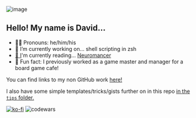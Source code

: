 ![image](https://i.imgur.com/zobZxld.jpg)

## Hello! My name is David...

- 🙋‍♂️ Pronouns: he/him/his
- 🔭 I’m currently working on... shell scripting in zsh
- [📖 I](https://www.goodreads.com/user/show/91776686-david-vogel)'m currently reading... [Neuromancer](https://openlibrary.org/books/OL3305354M/Neuromancer)
- 🎲 Fun fact: I previously worked as a game master and manager for a board game cafe!

You can find links to my non GitHub work [here!](https://github.com/davidvdev/davidvdev/blob/main/related-links-showcase.md)

I also have some simple templates/tricks/gists further on in this repo [in the `tips` folder.](https://github.com/davidvdev/davidvdev/blob/main/tips)


[![ko-fi](https://ko-fi.com/img/githubbutton_sm.svg)](https://ko-fi.com/S6S55K9XD)  ![codewars](https://www.codewars.com/users/davidvdev/badges/micro)
